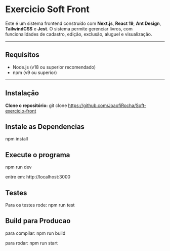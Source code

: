 # Exercicio Soft Front

Este é um sistema frontend construído com **Next.js**, **React 19**, **Ant Design**, **TailwindCSS** e **Jest**. O sistema permite gerenciar livros, com funcionalidades de cadastro, edição, exclusão, aluguel e visualização.

---

## Requisitos

- Node.js (v18 ou superior recomendado)
- npm (v9 ou superior)

---

## Instalação

**Clone o repositório:**
git clone https://github.com/JoaofiRocha/Soft-exercicio-front


## Instale as Dependencias

npm install

## Execute o programa
npm run dev

entre em:
http://localhost:3000

## Testes

Para os testes rode:
npm run test

## Build para Producao 
para compilar:
npm run build

para rodar:
npm run start